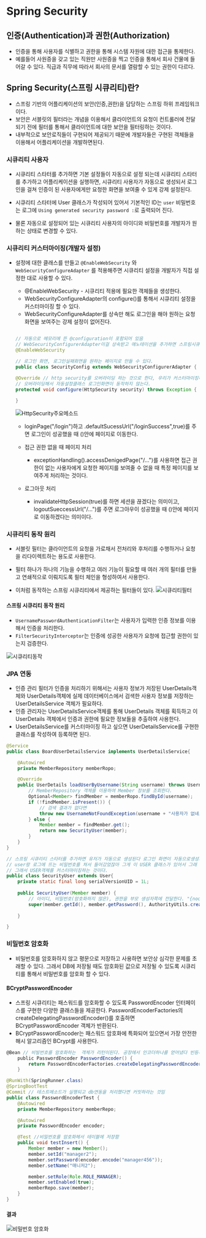 # Spring Security
## 인증(Authentication)과 권한(Authorization)
* 인증을 통해 사용자를 식별하고 권한을 통해 시스템 자원에 대한 접근을 통제한다.
* 예를들어 사원증을 갖고 있는 직원만 사원증을 찍고 인증을 통해서 회사 건물에 들어갈 수 있다.
직급과 직무에 따라서 회사의 문서를 열람할 수 있는 권한이 다르다.

## Spring Security(스프링 시큐리티)란?
* 스프링 기반의 어플리케이션의 보안(인증,권한)을 담당하는 스프링 하위 프레임워크이다.
* 보안은 서블릿의 필터라는 개념을 이용해서 클라이언트의 요청이 컨트롤러에 전달되기 전에
필터를 통해서 클라이언트에 대한 보안을 필터링하는 것이다.
* 내부적으로 보안로직들이 구현되어 제공되기 때문에 개발자들은 구현된 객체들을 이용해서
어플리케이션을 개발하면된다.

### 시큐리티 사용자
* 시큐리티 스타터를 추가하면 기본 설정들이 자동으로 설정 되는데
시큐리티 스타터를 추가하고 어플리케이션을 실행하면, 시큐리티 사용자가 자동으로 생성되서
로그인을 걸쳐 인증이 된 사용자에게만 요청한 화면을 보여줄 수 있게 강제 설정된다.

* 시큐리티 스타터에 User 클래스가 작성되어 있어서 기본적인 ID는 `user` 비밀번호는
로그에  `Using generated security password :`로 출력되어 진다.

* 물론 자동으로 설정되어 있는 시큐리티 사용자의 아이디와 비밀번호를 
개발자가 원하는 상태로 변경할 수 있다. 

### 시큐리티 커스터마이징(개발자 설정) 
* 설정에 대한 클래스를 만들고 `@EnableWebSecurity` 와 `WebSecurityConfigureAdapter` 를 적용해주면
시큐리티 설정을 개발자가 직접 설정한 대로 사용할 수 있다.
  * @EnableWebSecurity - 시큐리티 적용에 필요한 객체들을 생성한다.
  * WebSecurityConfigureAdapter의 configure()를 통해서 시큐리티 설정을 커스터마이징 할 수 있다.
  * WebSecurityConfigureAdapter를 상속만 해도 로그인을 해야 원하는 요청화면을 보여주는 강제 설정이
  없어진다.
  
   ```java
   
   // 자동으로 메모리에 뜬 @configuration이 포함되어 있음
   // WebSecurityConfigurerAdapter이걸 상속받고 애노테이션을 추가하면 스프링시큐리티가 제공하는 것들을 커스터마이징 할 수 있다.
   @EnableWebSecurity 
  
   // 로그인 화면, 로그인실패화면을 원하는 페이지로 만들 수 있다.
   public class SecurityConfig extends WebSecurityConfigurerAdapter {
 
   @Override // http security를 오버라이딩 하는 것으로 한다, 우리가 커스터마이징하겠다라는 의미다. 자동설정 클래스들이 동작중
   // 오버라이딩해서 자동설정클래스 로그인화면이 동작하지 않는다.
   protected void configure(HttpSecurity security) throws Exception {
   	
   }
  ```
  ![HttpSecurity주요메소드](/Java/documents/images/HttpSecurity주요메소드.jpg)
  * loginPage("/login")하고 .defaultSucessUrl("/loginSuccess",true)를 주면
  로그인이 성공했을 때 ()안에 페이지로 이동한다.
  
  * 접근 권한 없을 때 페이지 처리
     * exceptionHandling().accessDenigedPage("/...")를 사용하면
     접근 권한이 없는 사용자에게 요청한 페이지를 보여줄 수 없을 때 특정 페이지를 보여주게 처리하는 것이다.
  * 로그아웃 처리
     * invalidateHttpSession(true)를 하면 세션을 끊겠다는 의미이고,
     logoutSueccessUrl("/...")를 주면 로그아우이 성공했을 때 ()안에 페이지로 이동하겠다는 의미이다.
     
### 시큐리티 동작 원리
* 서블릿 필터는 클라이언트의 요청을 가로채서 전처리와 후처리를 수행하거나 요청을 리다이렉트하는 용도로 사용한다.
* 필터 하나가 하나의 기능을 수행하고 여러 기능이 필요할 때 여러 개의 필터를 만들고 연쇄적으로
이뤄지도록 필터 체인을 형성하여서 사용한다.

* 이처럼 동작하는 스프링 시큐리티에서 제공하는 필터들이 있다.
![시큐리티필터](/Java/documents/images/시큐리티필터.jpg)

#### 스프링 시큐리티 동작 원리
  * `UsernamePasswordAuthenticationFilter`는 사용자가 입력한 인증 정보를 이용해서 인증을 처리한다.
  * `FilterSecurityInterceptor`는 인증에 성공한 사용자가 요청에 접근할 권한이 있는지 검증한다.
  
  ![시큐리티동작](/Java/documents/images/시큐리티동작원리.jpg)
  
### JPA 연동
* 인증 관리 필터가 인증을 처리하기 위해서는 사용자 정보가 저장된 UserDetails객체와
UserDetails객체에 실제 데이터베이스에서 검색한 사용자 정보를 저장하는 UserDetailsService 객체가 필요하다.
* 인증 관리자는 UserDetailsService객체를 통해 UserDetails 객체를 획득하고 이 UserDetails 객체에서 인증과 권한에
필요한 정보들을 추출하여 사용한다.
* UserDetailsService를 커스터마이징 하고 싶으면 UserDetailsService를 구현한 클래스를 작성하여 등록하면 된다.  

```java
@Service
public class BoardUserDetailsService implements UserDetailsService{

	@Autowired
	private MemberRepository memberRopo;

	@Override
	public UserDetails loadUserByUsername(String username) throws UsernameNotFoundException {
		// MemberRepository 객체를 이용하여 Member 정보를 조회한다.
		Optional<Member> findMember = memberRopo.findById(username);
		if (!findMember.isPresent()) {
			// 검색 결과가 없다면
			throw new UsernameNotFoundException(username + "사용자가 없네요");
		} else {
			Member member = findMember.get();
			return new SecurityUser(member);
		}
	}
}
```

```java
// 스프링 시큐리티 스타터를 추가하면 유저가 자동으로 생성된다 로그인 화면이 자동으로생성되서
// user랑 로그에 뜨는 비밀번호를 쳐서 들어갔었잖아 그게 이 USER 클래스가 있어서 그래
// 그래서 USER객체를 커스터마이징하는 것이다.
public class SecurityUser extends User{
	private static final long serialVersionUID = 1L;
	
	public SecurityUser(Member member) {
		// 아이디, 비밀번호(암호화하지 않은), 권한을 부모 생성자쪽에 전달한다. "{noop}" 이걸뺌
		super(member.getId(), member.getPassword(), AuthorityUtils.createAuthorityList(member.getRole().toString())); // role을 리시트형태로 변환
		
	}

}
```
### 비밀번호 암호화
* 비밀번호를 암호화하지 않고 평문으로 저장하고 사용하면 보안상 심각한 문제를 초래할 수 있다.
그래서 DB에 저장될 때도 암호화된 값으로 저장될 수 있도록 시큐리티를 통해서 비밀번호를 암호화 할 수 있다.

#### BCryptPasswordEncoder
* 스프링 시큐리티는 패스워드를 암호화할 수 있도록 PasswordEncoder 인터페이스를 구현한 다양한 클래스들을 제공한다.
PasswordEncoderFactories의 createDelegatingPasswordEncoder()를 호출하면 BCryptPasswordEncoder 객체가 반환된다.
* BCryptPasswordEncoder는 패스워드 암호화에 특화되어 있으면서 가장 안전한 해시 알고리즘인
BCrypt를 사용한다.

```groovy
@Bean // 비빌번호를 암호화하는  객체가 리턴이된다. 공장에서 인코더하나를 얻어냈다 빈등록했으니 자동으로 메모리에 등록됨
	public PasswordEncoder PasswordEncoder() {
		return PasswordEncoderFactories.createDelegatingPasswordEncoder();
	}
```
```java
@RunWith(SpringRunner.class)
@SpringBootTest
@Commit // 테스트메소드가 실행되고 db연동을 처리했다면 커밋하라는 것임
public class PasswordEncoderTest {
	@Autowired
	private MemberRepository memberRepo;

	@Autowired
	private PasswordEncoder encoder;

	@Test //비밀번호를 암호화헤서 테이블에 저장함
	public void testInsert() {
		Member member = new Member();
		member.setId("manager2");
		member.setPassword(encoder.encode("manager456"));
		member.setName("매니저2");

		member.setRole(Role.ROLE_MANAGER);
		member.setEnabled(true);
		memberRepo.save(member);
	}
}
```
#### 결과

![비밀번호 암호화](/Java/documents/images/비밀번호암호화.png)
  
  
  
